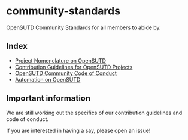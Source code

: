 # community-standards

OpenSUTD Community Standards for all members to abide by.

## Index

* [Project Nomenclature on OpenSUTD](project_nomenclature.md)
* [Contribution Guidelines for OpenSUTD Projects](contribution_guidelines.md)
* [OpenSUTD Community Code of Conduct](code_of_conduct.md)
* [Automation on OpenSUTD](AUTOMATION.md)

## Important information

We are still working out the specifics of our contribution guidelines and code of conduct.

If you are interested in having a say, please open an issue!
